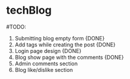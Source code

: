 # techBlog

#TODO:
1. Submitting blog empty form {DONE}
2. Add tags while creating the post {DONE}
3. Login page design {DONE}
4. Blog show page with the comments {DONE}
5. Admin comments section
6. Blog like/dislike section
